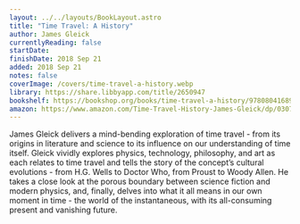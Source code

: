 ```yaml
---
layout: ../../layouts/BookLayout.astro
title: "Time Travel: A History"
author: James Gleick
currentlyReading: false
startDate: 
finishDate: 2018 Sep 21
added: 2018 Sep 21
notes: false
coverImage: /covers/time-travel-a-history.webp
library: https://share.libbyapp.com/title/2650947
bookshelf: https://bookshop.org/books/time-travel-a-history/9780804168922
amazon: https://www.amazon.com/Time-Travel-History-James-Gleick/dp/0307908798
---
```


James Gleick delivers a mind-bending exploration of time travel - from its origins in literature and science to its influence on our understanding of time itself. Gleick vividly explores physics, technology, philosophy, and art as each relates to time travel and tells the story of the concept’s cultural evolutions - from H.G. Wells to Doctor Who, from Proust to Woody Allen. He takes a close look at the porous boundary between science fiction and modern physics, and, finally, delves into what it all means in our own moment in time - the world of the instantaneous, with its all-consuming present and vanishing future.

<!-- ### Notes & Highlights -->
